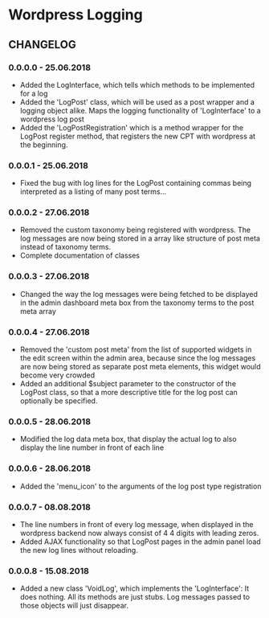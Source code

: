 # Wordpress Logging

## CHANGELOG

### 0.0.0.0 - 25.06.2018

- Added the LogInterface, which tells which methods to be implemented for a log
- Added the 'LogPost' class, which will be used as a post wrapper and a logging object alike.
Maps the logging functionality of 'LogInterface' to a wordpress log post
- Added the 'LogPostRegistration' which is a method wrapper for the LogPost register method, 
that registers the new CPT with wordpress at the beginning.

### 0.0.0.1 - 25.06.2018 

- Fixed the bug with log lines for the LogPost containing commas being interpreted as a listing 
of many post terms...

### 0.0.0.2 - 27.06.2018

- Removed the custom taxonomy being registered with wordpress. The log messages are now being stored in a 
array like structure of post meta instead of taxonomy terms.
- Complete documentation of classes

### 0.0.0.3 - 27.06.2018

- Changed the way the log messages were being fetched to be displayed in the admin dashboard meta box from the 
taxonomy terms to the post meta array

### 0.0.0.4 - 27.06.2018

- Removed the 'custom post meta' from the list of supported widgets in the edit screen within the admin 
area, because since the log messages are now being stored as separate post meta elements, this widget would 
become very crowded
- Added an additional $subject parameter to the constructor of the LogPost class, so that a more descriptive 
title for the log post can optionally be specified.

### 0.0.0.5 - 28.06.2018

- Modified the log data meta box, that display the actual log to also display the line number in front of each line

### 0.0.0.6 - 28.06.2018

- Added the 'menu_icon' to the arguments of the log post type registration 

### 0.0.0.7 - 08.08.2018

- The line numbers in front of every log message, when displayed in the wordpress backend now always consist of 4 
4 digits with leading zeros.
- Added AJAX functionality so that LogPost pages in the admin panel load the new log lines without reloading.

### 0.0.0.8 - 15.08.2018

- Added a new class 'VoidLog', which implements the 'LogInterface': It does nothing. All its methods are just 
stubs. Log messages passed to those objects will just disappear.
